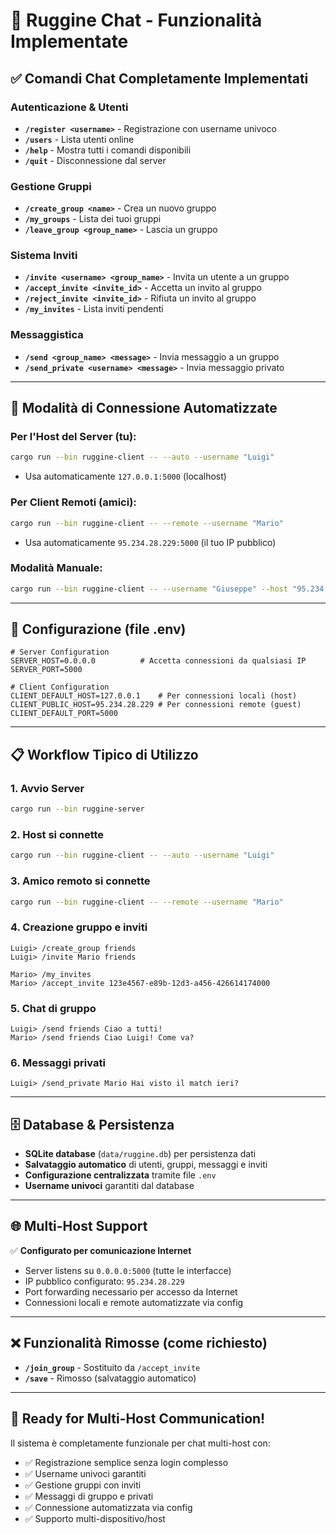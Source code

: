 # 🎯 Ruggine Chat - Funzionalità Implementate

## ✅ **Comandi Chat Completamente Implementati**

### **Autenticazione & Utenti**
- **`/register <username>`** - Registrazione con username univoco
- **`/users`** - Lista utenti online
- **`/help`** - Mostra tutti i comandi disponibili
- **`/quit`** - Disconnessione dal server

### **Gestione Gruppi**
- **`/create_group <name>`** - Crea un nuovo gruppo
- **`/my_groups`** - Lista dei tuoi gruppi
- **`/leave_group <group_name>`** - Lascia un gruppo

### **Sistema Inviti**
- **`/invite <username> <group_name>`** - Invita un utente a un gruppo
- **`/accept_invite <invite_id>`** - Accetta un invito al gruppo
- **`/reject_invite <invite_id>`** - Rifiuta un invito al gruppo  
- **`/my_invites`** - Lista inviti pendenti

### **Messaggistica**
- **`/send <group_name> <message>`** - Invia messaggio a un gruppo
- **`/send_private <username> <message>`** - Invia messaggio privato

---

## 🚀 **Modalità di Connessione Automatizzate**

### **Per l'Host del Server (tu):**
```bash
cargo run --bin ruggine-client -- --auto --username "Luigi"
```
- Usa automaticamente `127.0.0.1:5000` (localhost)

### **Per Client Remoti (amici):**
```bash
cargo run --bin ruggine-client -- --remote --username "Mario"
```
- Usa automaticamente `95.234.28.229:5000` (il tuo IP pubblico)

### **Modalità Manuale:**
```bash
cargo run --bin ruggine-client -- --username "Giuseppe" --host "95.234.28.229"
```

---

## 🔧 **Configurazione (file .env)**

```properties
# Server Configuration
SERVER_HOST=0.0.0.0          # Accetta connessioni da qualsiasi IP
SERVER_PORT=5000

# Client Configuration  
CLIENT_DEFAULT_HOST=127.0.0.1    # Per connessioni locali (host)
CLIENT_PUBLIC_HOST=95.234.28.229 # Per connessioni remote (guest)
CLIENT_DEFAULT_PORT=5000
```

---

## 📋 **Workflow Tipico di Utilizzo**

### **1. Avvio Server**
```bash
cargo run --bin ruggine-server
```

### **2. Host si connette**
```bash
cargo run --bin ruggine-client -- --auto --username "Luigi"
```

### **3. Amico remoto si connette**
```bash
cargo run --bin ruggine-client -- --remote --username "Mario"
```

### **4. Creazione gruppo e inviti**
```
Luigi> /create_group friends
Luigi> /invite Mario friends

Mario> /my_invites
Mario> /accept_invite 123e4567-e89b-12d3-a456-426614174000
```

### **5. Chat di gruppo**
```
Luigi> /send friends Ciao a tutti!
Mario> /send friends Ciao Luigi! Come va?
```

### **6. Messaggi privati**
```
Luigi> /send_private Mario Hai visto il match ieri?
```

---

## 🗄️ **Database & Persistenza**

- **SQLite database** (`data/ruggine.db`) per persistenza dati
- **Salvataggio automatico** di utenti, gruppi, messaggi e inviti
- **Configurazione centralizzata** tramite file `.env`
- **Username univoci** garantiti dal database

---

## 🌐 **Multi-Host Support**

✅ **Configurato per comunicazione Internet**
- Server listens su `0.0.0.0:5000` (tutte le interfacce)
- IP pubblico configurato: `95.234.28.229`
- Port forwarding necessario per accesso da Internet
- Connessioni locali e remote automatizzate via config

---

## ❌ **Funzionalità Rimosse (come richiesto)**

- **`/join_group`** - Sostituito da `/accept_invite`
- **`/save`** - Rimosso (salvataggio automatico)

---

## 🎯 **Ready for Multi-Host Communication!**

Il sistema è completamente funzionale per chat multi-host con:
- ✅ Registrazione semplice senza login complesso
- ✅ Username univoci garantiti
- ✅ Gestione gruppi con inviti
- ✅ Messaggi di gruppo e privati
- ✅ Connessione automatizzata via config
- ✅ Supporto multi-dispositivo/host
